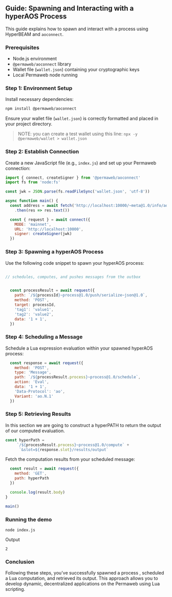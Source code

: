 ## Guide: Spawning and Interacting with a hyperAOS Process

This guide explains how to spawn and interact with a process using HyperBEAM and `aoconnect`.

### Prerequisites
- Node.js environment
- `@permaweb/aoconnect` library
- Wallet file (`wallet.json`) containing your cryptographic keys
- Local Permaweb node running

### Step 1: Environment Setup
Install necessary dependencies:

```bash
npm install @permaweb/aoconnect
```

Ensure your wallet file (`wallet.json`) is correctly formatted and placed in your project directory.

> NOTE: you can create a test wallet using this line:
> `npx -y @permaweb/wallet > wallet.json`

### Step 2: Establish Connection
Create a new JavaScript file (e.g., `index.js`) and set up your Permaweb connection:

```javascript
import { connect, createSigner } from '@permaweb/aoconnect'
import fs from 'node:fs'

const jwk = JSON.parse(fs.readFileSync('wallet.json', 'utf-8'))

async function main() {
  const address = await fetch('http://localhost:10000/~meta@1.0/info/address')
    .then(res => res.text())

  const { request } = await connect({
    MODE: 'mainnet',
    URL: 'http://localhost:10000',
    signer: createSigner(jwk)
  })
```

### Step 3: Spawning a hyperAOS Process
Use the following code snippet to spawn your hyperAOS process:

```javascript

// schedules, computes, and pushes messages from the outbox


  const processResult = await request({
    path: `/${processId}~process@1.0/push/serialize~json@1.0`,
    method: 'POST',
    target: processId,
    'tag1': 'value1',
    'tag2': 'value2',
    data: '1 + 1',
  })
```

### Step 4: Scheduling a Message
Schedule a Lua expression evaluation within your spawned hyperAOS process:

```javascript
  const response = await request({
    method: 'POST',
    type: 'Message',
    path: `/${processResult.process}~process@1.0/schedule`,
    action: 'Eval',
    data: '1 + 1',
    'Data-Protocol': 'ao',
    Variant: 'ao.N.1'
  })
```

### Step 5: Retrieving Results

In this section we are going to construct a hyperPATH to
return the output of our computed evaluation.

```javascript
const hyperPath = 
     `/${processResult.process}~process@1.0/compute` +
      `&slot=${response.slot}/results/output`
```

Fetch the computation results from your scheduled message:

```javascript
  const result = await request({
    method: 'GET',
    path: hyperPath
  })

  console.log(result.body)
}

main()
```

### Running the demo

```
node index.js
```

Output

```
2
```


### Conclusion
Following these steps, you've successfully spawned a process , scheduled a Lua computation, and retrieved its output. This approach allows you to develop dynamic, decentralized applications on the Permaweb using Lua scripting.